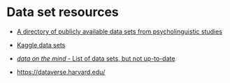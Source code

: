 
# Data set resources

- [A directory of publicly available data sets from psycholinguistic studies](https://github.com/tmalsburg/PsychlingDatasets/wiki/A-directory-of-publicly-available-data-sets-from-psycholinguistic-studies) 
- [Kaggle data sets](https://www.kaggle.com/datasets)


- [*data on the mind* - List of data sets, but not up-to-date](http://www.dataonthemind.org/data-resources)
- https://dataverse.harvard.edu/

